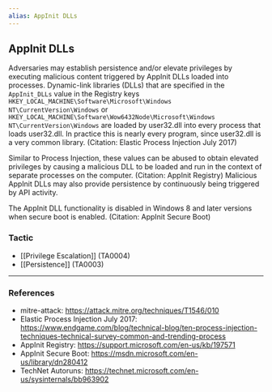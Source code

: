 ```yaml
---
alias: AppInit DLLs
---
```


## AppInit DLLs

Adversaries may establish persistence and/or elevate privileges by executing malicious content triggered by AppInit DLLs loaded into processes. Dynamic-link libraries (DLLs) that are specified in the <code>AppInit_DLLs</code> value in the Registry keys <code>HKEY_LOCAL_MACHINE\Software\Microsoft\Windows NT\CurrentVersion\Windows</code> or <code>HKEY_LOCAL_MACHINE\Software\Wow6432Node\Microsoft\Windows NT\CurrentVersion\Windows</code> are loaded by user32.dll into every process that loads user32.dll. In practice this is nearly every program, since user32.dll is a very common library. (Citation: Elastic Process Injection July 2017)

Similar to Process Injection, these values can be abused to obtain elevated privileges by causing a malicious DLL to be loaded and run in the context of separate processes on the computer. (Citation: AppInit Registry) Malicious AppInit DLLs may also provide persistence by continuously being triggered by API activity. 

The AppInit DLL functionality is disabled in Windows 8 and later versions when secure boot is enabled. (Citation: AppInit Secure Boot)


### Tactic

- [[Privilege Escalation]] (TA0004)
- [[Persistence]] (TA0003)


---
### References

- mitre-attack: https://attack.mitre.org/techniques/T1546/010
- Elastic Process Injection July 2017: https://www.endgame.com/blog/technical-blog/ten-process-injection-techniques-technical-survey-common-and-trending-process
- AppInit Registry: https://support.microsoft.com/en-us/kb/197571
- AppInit Secure Boot: https://msdn.microsoft.com/en-us/library/dn280412
- TechNet Autoruns: https://technet.microsoft.com/en-us/sysinternals/bb963902
